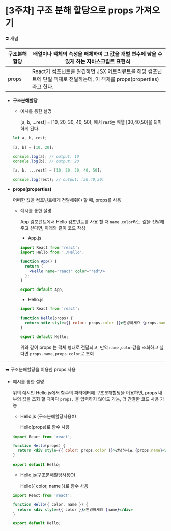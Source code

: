 # [3주차] 구조 분해 할당으로 props 가져오기


<aside>
⛔ 개념

</aside>

| 구조분해할당 | 배열이나 객체의 속성을 해체하여 그 값을 개별 변수에 담을 수 있게 하는 자바스크립트 표현식 |
| --- | --- |
| props | React가 컴포넌트를 발견하면 JSX 어트리뷰트를 해당 컴포넌트에 단일 객체로 전달하는데, 이 객체를 props(properties)라고 한다. |
- **구조분해할당**
    - 예시를 통한 설명
        
        [a, b, ...rest] = [10, 20, 30, 40, 50]; 에서 rest는 배열 [30,40,50]을 의미하게 된다.
        
    
    ```jsx
    let a, b, rest;
    
    [a, b] = [10, 20];
    
    console.log(a); // output: 10
    console.log(b); // output: 20
    
    [a, b, ...rest] = [10, 20, 30, 40, 50];
    
    console.log(rest); // output: [30,40,50]
    ```
    

- **props(properties)**
    
    어떠한 값을 컴포넌트에게 전달해줘야 할 때, props를 사용
    
    - 예시를 통한 설명
        
        App 컴포넌트에서 Hello 컴포넌트를 사용 할 때 `name` ,`color`라는 값을 전달해주고 싶다면, 아래와 같이 코드 작성
        
        - App.js
        
        ```jsx
        import React from 'react';
        import Hello from './Hello';
        
        function App() {
          return (
            <Hello name="react" color="red"/>
          );
        }
        
        export default App;
        ```
        
        - Hello.js
        
        ```jsx
        import React from 'react';
        
        function Hello(props) {
          return <div style={{ color: props.color }}>안녕하세요 {props.name}</div>
        }
        
        export default Hello;
        ```
        
        위와 같이 props 는 객체 형태로 전달되고, 만약 `name` ,`color`값을 조회하고 싶다면 `props.name`, `props.color`로 조회
        
    

---

<aside>
➡️ 구조분해할당을 이용한 props 사용

</aside>

- 예시를 통한 설명
    
    위의 예시인 Hello.js에서 함수의 파라메터에 구조분해할당을 이용하면, props 내부의 값을 조회 할 때마다 `props.` 을 입력하지 않아도 가능, 더 간결한 코드 사용 가능
    
    - Hello.js (구조분해할당사용X)
        
        Hello(props)로 함수 사용
        
    
    ```jsx
    import React from 'react';
    
    function Hello(props) {
      return <div style={{ color: props.color }}>안녕하세요 {props.name}</div>
    }
    
    export default Hello;
    ```
    
    - Hello.js(구조분해할당사용O)
        
        Hello({ color, name })로 함수 사용
        
    
    ```jsx
    import React from 'react';
    
    function Hello({ color, name }) {
      return <div style={{ color }}>안녕하세요 {name}</div>
    }
    
    export default Hello;
    ```